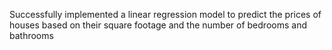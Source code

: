 Successfully implemented a linear regression model to predict the prices of houses based on their square footage and the number of bedrooms and bathrooms
